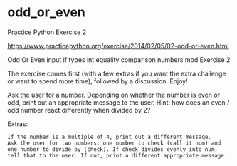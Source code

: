 # odd_or_even
Practice Python Exercise 2

https://www.practicepython.org/exercise/2014/02/05/02-odd-or-even.html

 Odd Or Even
input if types int equality comparison numbers mod
Exercise 2

The exercise comes first (with a few extras if you want the extra challenge or want to spend more time), followed by a discussion. Enjoy!

Ask the user for a number. Depending on whether the number is even or odd, print out an appropriate message to the user. Hint: how does an even / odd number react differently when divided by 2?

Extras:

    If the number is a multiple of 4, print out a different message.
    Ask the user for two numbers: one number to check (call it num) and one number to divide by (check). If check divides evenly into num, tell that to the user. If not, print a different appropriate message.
